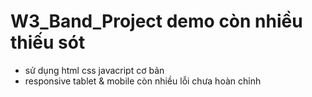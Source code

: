 # W3_Band_Project demo còn nhiều thiếu sót 
- sử dụng html css javacript cơ bản
- responsive tablet & mobile còn nhiều lỗi chưa hoàn chỉnh
